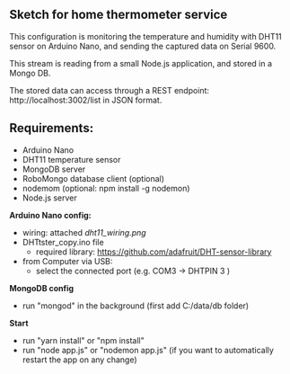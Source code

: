 
**Sketch for home thermometer service**
-
This configuration is monitoring the temperature and humidity with DHT11 sensor on Arduino Nano, and sending the captured data on Serial 9600.

This stream is reading from a small Node.js application, and stored in a Mongo DB.

The stored data can access through a REST endpoint: http://localhost:3002/list in JSON format.

**Requirements:**
-
- Arduino Nano
- DHT11 temperature sensor
- MongoDB server
- RoboMongo database client (optional)
- nodemom (optional: npm install -g nodemon)
- Node.js server


**Arduino Nano config:**
- wiring: attached *dht11_wiring.png*
- DHTtster_copy.ino file
    * required library: https://github.com/adafruit/DHT-sensor-library
- from Computer via USB:
    * select the connected port (e.g. COM3 -> DHTPIN 3 )

**MongoDB config**
- run "mongod" in the background (first add C:/data/db folder)

**Start**
- run "yarn install" or "npm install"
- run "node app.js" or "nodemon app.js" (if you want to automatically restart the app on any change)